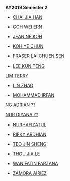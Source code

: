 **AY2019 Semester 2**

* [CHAI JIA HAN](https://jiahan98.github.io/dfeb/)

* [GOH WEI ERN](https://weiern12.github.io/bruh/bruh.html)

* [JEANINE KOH](https://kjeanineeee.github.io/jeanine-web/)

* [KOH YE CHUN](https://kohyechun.github.io/YE-CHUN/)

* [FRASER LAI CHUEN SEN](https://fraser-lai.github.io/dfab-web/Fraser.html)

* [LEE KUN TENG](https://chewykaya.github.io/K-Webz/)

[LIM TERRY]()

* [LIN ZHAO](https://boredsial.github.io/lin-web/)

* [MOHAMMAD IRFAN](https://irfanhaffit.github.io/Dfabweb/index.html)

[NG ADRIAN ??]()

[NUR DIYANA ??]()

* [NURHAFIZATUL](https://hafizamirah.github.io/Dfabweb/index.html)

* [RIFKY ARDHIAN](https://rifkyyudistira.github.io/DFabWeb/)

* [TEO JIN SHENG](https://jinssheng.github.io/dfab-web/)

* [THOU JIA LE](https://thoujiale.github.io/DigitalFab-Web/intext.html)

* [WAN FATIN FARZANA](https://1fatin.github.io/Fatin-Town/)

* [ZAMORA AIRIEZ](https://airiez28.github.io/AiriezDFab/)
